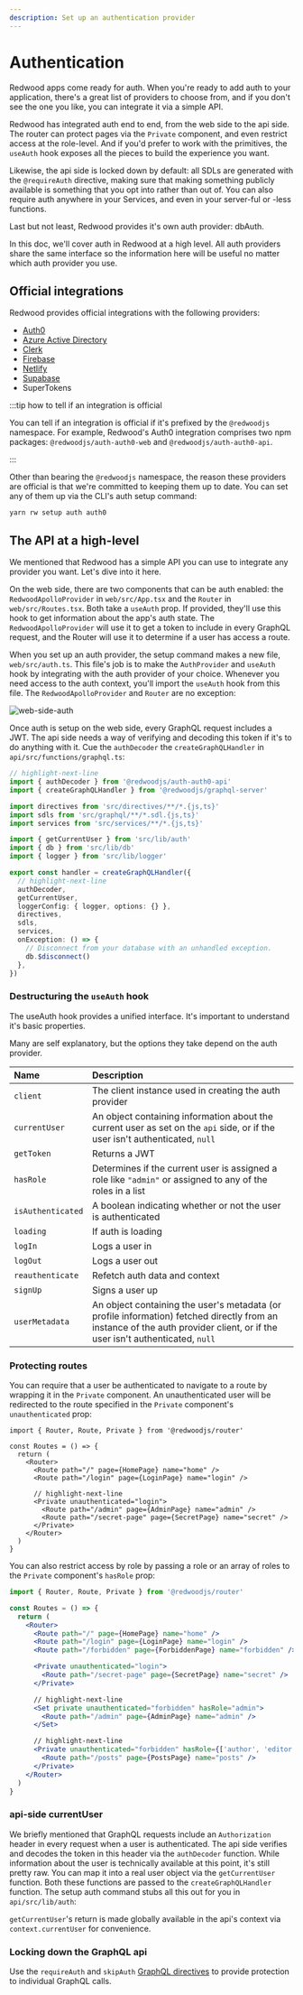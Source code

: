 ```yaml
---
description: Set up an authentication provider
---
```


# Authentication

Redwood apps come ready for auth. When you're ready to add auth to your application, there's a great list of providers to choose from, and if you don't see the one you like, you can integrate it via a simple API.

Redwood has integrated auth end to end, from the web side to the api side.
The router can protect pages via the `Private` component, and even restrict access at the role-level.
And if you'd prefer to work with the primitives, the `useAuth` hook exposes all the pieces to build the experience you want.

Likewise, the api side is locked down by default: all SDLs are generated with the `@requireAuth` directive, making sure that making something publicly available is something that you opt into rather than out of.
You can also require auth anywhere in your Services, and even in your server-ful or -less functions.

Last but not least, Redwood provides it's own auth provider: dbAuth.

In this doc, we'll cover auth in Redwood at a high level.
All auth providers share the same interface so the information here will be useful no matter which auth provider you use.

## Official integrations

Redwood provides official integrations with the following providers:

- [Auth0](./auth/auth0.md)
- [Azure Active Directory](./auth/azure.md)
- [Clerk](./auth/clerk.md)
- [Firebase](./auth/firebase.md)
- [Netlify](./auth/netlify.md)
- [Supabase](./auth/supabase.md)
- SuperTokens

:::tip how to tell if an integration is official

You can tell if an integration is official if it's prefixed by the `@redwoodjs` namespace.
For example, Redwood's Auth0 integration comprises two npm packages: `@redwoodjs/auth-auth0-web` and `@redwoodjs/auth-auth0-api`.

:::

Other than bearing the `@redwoodjs` namespace, the reason these providers are official is that we're committed to keeping them up to date.
You can set any of them up via the CLI's auth setup command:

```
yarn rw setup auth auth0
```

## The API at a high-level

We mentioned that Redwood has a simple API you can use to integrate any provider you want.
Let's dive into it here.

On the web side, there are two components that can be auth enabled: the `RedwoodApolloProvider` in `web/src/App.tsx` and the `Router` in `web/src/Routes.tsx`.
Both take a `useAuth` prop. If provided, they'll use this hook to get information about the app's auth state. The `RedwoodApolloProvider` will use it to get a token to include in every GraphQL request, and the Router will use it to determine if a user has access a route.

When you set up an auth provider, the setup command makes a new file, `web/src/auth.ts`. This file's job is to make the `AuthProvider` and `useAuth` hook by integrating with the auth provider of your choice. Whenever you need access to the auth context, you'll import the `useAuth` hook from this file. The `RedwoodApolloProvider` and `Router` are no exception:

![web-side-auth](https://user-images.githubusercontent.com/32992335/208549951-469617d7-c798-4d9a-8a29-46efe23cca6a.png)

Once auth is setup on the web side, every GraphQL request includes a JWT.
The api side needs a way of verifying and decoding this token if it's to do anything with it.
Cue the `authDecoder` the `createGraphQLHandler` in `api/src/functions/graphql.ts`:

```ts title="api/src/functions/graphql.ts"
// highlight-next-line
import { authDecoder } from '@redwoodjs/auth-auth0-api'
import { createGraphQLHandler } from '@redwoodjs/graphql-server'

import directives from 'src/directives/**/*.{js,ts}'
import sdls from 'src/graphql/**/*.sdl.{js,ts}'
import services from 'src/services/**/*.{js,ts}'

import { getCurrentUser } from 'src/lib/auth'
import { db } from 'src/lib/db'
import { logger } from 'src/lib/logger'

export const handler = createGraphQLHandler({
  // highlight-next-line
  authDecoder,
  getCurrentUser,
  loggerConfig: { logger, options: {} },
  directives,
  sdls,
  services,
  onException: () => {
    // Disconnect from your database with an unhandled exception.
    db.$disconnect()
  },
})
```

### Destructuring the `useAuth` hook

The useAuth hook provides a unified interface. It's important to understand it's basic properties.

Many are self explanatory, but the options they take depend on the auth provider.

| Name              | Description                                                                                                                                                                 |
| :---------------- | :-------------------------------------------------------------------------------------------------------------------------------------------------------------------------- |
| `client`          | The client instance used in creating the auth provider                                                                                                                      |
| `currentUser`     | An object containing information about the current user as set on the `api` side, or if the user isn't authenticated, `null`                                                |
| `getToken`        | Returns a JWT                                                                                                                                                               |
| `hasRole`         | Determines if the current user is assigned a role like `"admin"` or assigned to any of the roles in a list                                                                  |
| `isAuthenticated` | A boolean indicating whether or not the user is authenticated                                                                                                               |
| `loading`         | If auth is loading                                                                                                                                                          |
| `logIn`           | Logs a user in                                                                                                                                                              |
| `logOut`          | Logs a user out                                                                                                                                                             |
| `reauthenticate`  | Refetch auth data and context                                                                                                                                               |
| `signUp`          | Signs a user up                                                                                                                                                             |
| `userMetadata`    | An object containing the user's metadata (or profile information) fetched directly from an instance of the auth provider client, or if the user isn't authenticated, `null` |

### Protecting routes

You can require that a user be authenticated to navigate to a route by wrapping it in the `Private` component.
An unauthenticated user will be redirected to the route specified in the `Private` component's `unauthenticated` prop:

```tsx
import { Router, Route, Private } from '@redwoodjs/router'

const Routes = () => {
  return (
    <Router>
      <Route path="/" page={HomePage} name="home" />
      <Route path="/login" page={LoginPage} name="login" />

      // highlight-next-line
      <Private unauthenticated="login">
        <Route path="/admin" page={AdminPage} name="admin" />
        <Route path="/secret-page" page={SecretPage} name="secret" />
      </Private>
    </Router>
  )
}
```

You can also restrict access by role by passing a role or an array of roles to the `Private` component's `hasRole` prop:

```jsx
import { Router, Route, Private } from '@redwoodjs/router'

const Routes = () => {
  return (
    <Router>
      <Route path="/" page={HomePage} name="home" />
      <Route path="/login" page={LoginPage} name="login" />
      <Route path="/forbidden" page={ForbiddenPage} name="forbidden" />

      <Private unauthenticated="login">
        <Route path="/secret-page" page={SecretPage} name="secret" />
      </Private>

      // highlight-next-line
      <Set private unauthenticated="forbidden" hasRole="admin">
        <Route path="/admin" page={AdminPage} name="admin" />
      </Set>

      // highlight-next-line
      <Private unauthenticated="forbidden" hasRole={['author', 'editor']}>
        <Route path="/posts" page={PostsPage} name="posts" />
      </Private>
    </Router>
  )
}
```

### api-side currentUser

We briefly mentioned that GraphQL requests include an `Authorization` header in every request when a user is authenticated.
The api side verifies and decodes the token in this header via the `authDecoder` function.
While information about the user is technically available at this point, it's still pretty raw.
You can map it into a real user object via the `getCurrentUser` function.
Both these functions are passed to the `createGraphQLHandler` function.
The setup auth command stubs all this out for you in `api/src/lib/auth`:

`getCurrentUser`'s return is made globally available in the api's context via `context.currentUser` for convenience.

### Locking down the GraphQL api

Use the `requireAuth` and `skipAuth` [GraphQL directives](directives#secure-by-default-with-built-in-directives) to provide protection to individual GraphQL calls.
